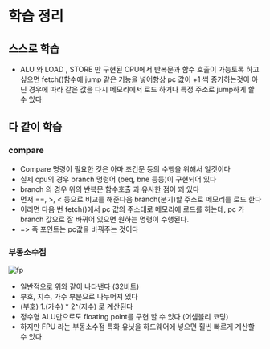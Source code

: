# 학습 정리 

## 스스로 학습 
- ALU 와 LOAD , STORE 만 구현된 CPU에서 반복문과 함수 호출이 가능토록 하고 싶으면 fetch()함수에 jump 같은 기능을 넣어항상 pc 값이 +1 씩 증가하는것이 아닌 경우에 따라 같은 값을 다시 메모리에서 로드 하거나 특정 주소로 jump하게 할 수 있다 

## 다 같이 학습

### compare
- Compare 명령이 필요한 것은 아마 조건문 등의 수행을 위해서 일것이다
- 실제 cpu의 경우 branch 명령어 (beq, bne 등등)이 구현되어 있다
- branch 의 경우 위의 반복문 함수호출 과 유사한 점이 꽤 있다
- 먼저 ==, >, < 등으로 비교를 해준다음 branch(분기)할 주소로 메모리를 로드 한다
- 이러면 다음 번 fetch()에서 pc 값의 주소대로 메모리에 로드를 하는데, pc 가 branch 값으로 잘 바뀌어 있으면 원하는 명령이 수행된다.
- => 즉 포인트는 pc값을 바꿔주는 것이다

### 부동소수점
![fp](https://media.geeksforgeeks.org/wp-content/uploads/Single-Precision-IEEE-754-Floating-Point-Standard.jpg)
- 일반적으로 위와 같이 나타낸다 (32비트)
- 부호, 지수, 가수 부분으로 나누어져 있다
- (부호) 1.(가수) * 2^(지수) 로 계산된다
- 정수형 ALU만으로도 floating point를 구현 할 수 있다 (어셈블리 코딩)
- 하지만 FPU 라는 부동소수점 특화 유닛을 하드웨어에 넣으면 훨씬 빠르게 계산할 수 있다
